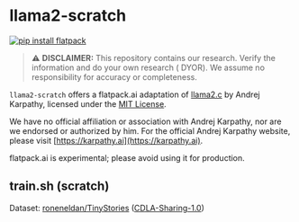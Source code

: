 # llama2-scratch
[![pip install flatpack](https://img.shields.io/badge/pip%20install-flatpack-5865f2)](https://pypi.org/project/flatpack/)

> :warning: **DISCLAIMER:** This repository contains our research. Verify the information and do your own research (
> DYOR). We assume no responsibility for accuracy or completeness.

`llama2-scratch` offers a flatpack.ai adaptation of [llama2.c](https://github.com/karpathy/llama2.c) by Andrej Karpathy, licensed under the [MIT License](https://github.com/karpathy/llama2.c/blob/master/LICENSE).

We have no official affiliation or association with Andrej Karpathy, nor are we endorsed or authorized by him. For the official Andrej Karpathy website, please visit [https://karpathy.ai](https://karpathy.ai).

flatpack.ai is experimental; please avoid using it for production.

## train.sh (scratch)

Dataset: [roneneldan/TinyStories](https://raw.githubusercontent.com/tloen/alpaca-lora/main/alpaca_data_cleaned_archive.json) ([CDLA-Sharing-1.0](https://huggingface.co/datasets/roneneldan/TinyStories#license-cdla-sharing-10))